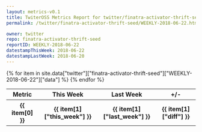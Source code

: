 ```yaml
---
layout: metrics-v0.1
title: TwiterOSS Metrics Report for twitter/finatra-activator-thrift-seed | WEEKLY-2018-06-22 | 2018-06-22
permalink: /twitter/finatra-activator-thrift-seed/WEEKLY-2018-06-22.html

owner: twitter
repo: finatra-activator-thrift-seed
reportID: WEEKLY-2018-06-22
datestampThisWeek: 2018-06-22
datestampLastWeek: 2018-06-20
---
```


<table style="width: 100%">
    <tr>
        <th>Metric</th>
        <th>This Week</th>
        <th>Last Week</th>
        <th>+/-</th>
    </tr>
    {% for item in site.data["twitter"]["finatra-activator-thrift-seed"]["WEEKLY-2018-06-22"]["data"] %}
    <tr>
        <th>{{ item[0] }}</th>
        <th>{{ item[1]["this_week"] }}</th>
        <th>{{ item[1]["last_week"] }}</th>
        <th>{{ item[1]["diff"] }}</th>
    </tr>
    {% endfor %}
</table>

